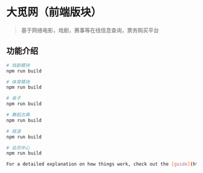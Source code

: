# 大觅网（前端版块）

> 基于网络电影，戏剧，赛事等在线信息查询，票务购买平台

## 功能介绍

``` bash
# 戏剧模块
npm run build

# 体育模块
npm run build

# 亲子
npm run build

# 舞蹈古典
npm run build

# 摇滚
npm run build

# 会员中心
npm run build

For a detailed explanation on how things work, check out the [guide](http://vuejs-templates.github.io/webpack/) and [docs for vue-loader](http://vuejs.github.io/vue-loader).

